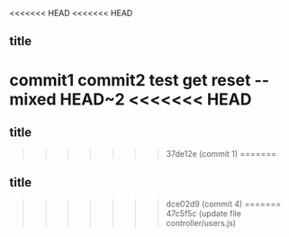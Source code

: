 <<<<<<< HEAD
<<<<<<< HEAD
## title
commit1 
commit2 test get reset --mixed HEAD~2
<<<<<<< HEAD
=======
## title
>>>>>>> 37de12e (commit 1)
=======
## title
>>>>>>> dce02d9 (commit 4)
=======
>>>>>>> 47c5f5c (update file controller/users.js)
